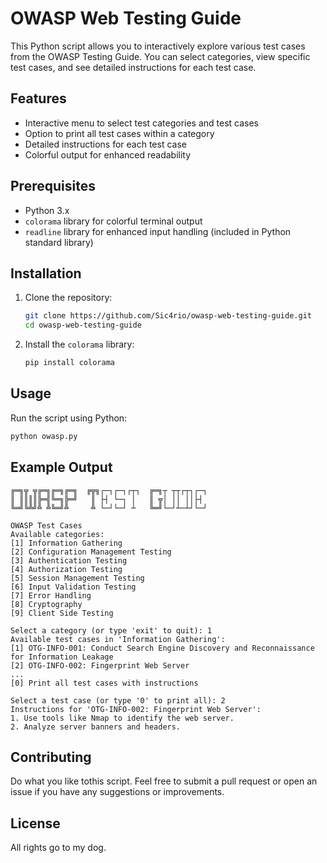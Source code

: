 
# OWASP Web Testing Guide

This Python script allows you to interactively explore various test cases from the OWASP Testing Guide. You can select categories, view specific test cases, and see detailed instructions for each test case.

## Features

- Interactive menu to select test categories and test cases
- Option to print all test cases within a category
- Detailed instructions for each test case
- Colorful output for enhanced readability

## Prerequisites

- Python 3.x
- `colorama` library for colorful terminal output
- `readline` library for enhanced input handling (included in Python standard library)

## Installation

1. Clone the repository:
    ```sh
    git clone https://github.com/Sic4rio/owasp-web-testing-guide.git
    cd owasp-web-testing-guide
    ```

2. Install the `colorama` library:
    ```sh
    pip install colorama
    ```

## Usage

Run the script using Python:
```sh
python owasp.py
```

## Example Output

```
╔═╗╦ ╦╔═╗╔═╗╔═╗  ╔╦╗┌─┐┌─┐┌┬┐  ╔═╗┬ ┬┬┌┬┐┌─┐
║ ║║║║╠═╣╚═╗╠═╝   ║ ├┤ └─┐ │   ║ ╦│ ││ ││├┤ 
╚═╝╚╩╝╩ ╩╚═╝╩     ╩ └─┘└─┘ ┴   ╚═╝└─┘┴─┴┘└─┘

OWASP Test Cases
Available categories:
[1] Information Gathering
[2] Configuration Management Testing
[3] Authentication Testing
[4] Authorization Testing
[5] Session Management Testing
[6] Input Validation Testing
[7] Error Handling
[8] Cryptography
[9] Client Side Testing

Select a category (or type 'exit' to quit): 1
Available test cases in 'Information Gathering':
[1] OTG-INFO-001: Conduct Search Engine Discovery and Reconnaissance for Information Leakage
[2] OTG-INFO-002: Fingerprint Web Server
...
[0] Print all test cases with instructions

Select a test case (or type '0' to print all): 2
Instructions for 'OTG-INFO-002: Fingerprint Web Server':
1. Use tools like Nmap to identify the web server.
2. Analyze server banners and headers.
```

## Contributing

Do what you like tothis script. Feel free to submit a pull request or open an issue if you have any suggestions or improvements.

## License

All rights go to my dog.

